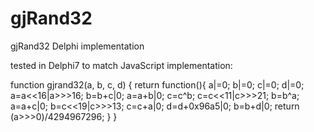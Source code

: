 # gjRand32
gjRand32 Delphi implementation

tested in Delphi7 to match JavaScript implementation:

function gjrand32(a, b, c, d) {
    return function(){
        a|=0; b|=0; c|=0; d|=0;
        a=a<<16|a>>>16; b=b+c|0;
        a=a+b|0; c=c^b; c=c<<11|c>>>21;
        b=b^a; a=a+c|0; b=c<<19|c>>>13;
        c=c+a|0; d=d+0x96a5|0; b=b+d|0;
        return (a>>>0)/4294967296;
    }
}
